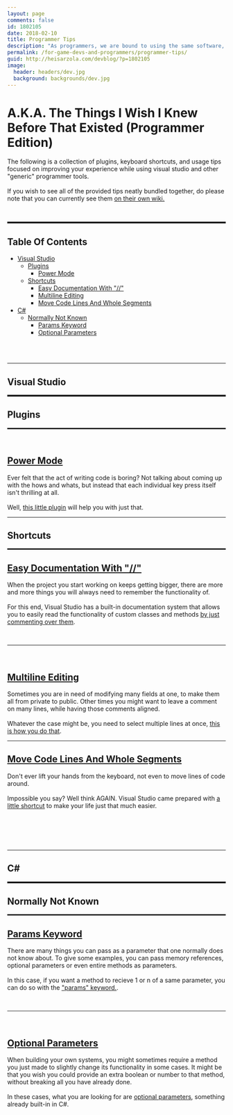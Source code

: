 ```yaml
---
layout: page
comments: false
id: 1802105
date: 2018-02-10
title: Programmer Tips
description: "As programmers, we are bound to using the same software, like visual studio. Here are some obscure tools that you may need, but didn't know existed."
permalink: /for-game-devs-and-programmers/programmer-tips/
guid: http://heisarzola.com/devblog/?p=1802105
image:
  header: headers/dev.jpg
  background: backgrounds/dev.jpg
---
```

# A.K.A. The Things I Wish I Knew Before That Existed (Programmer Edition)

<p>The following is a collection of plugins, keyboard shortcuts, and usage tips focused on improving your experience while using visual studio and other "generic" programmer tools.
<br><br>If you wish to see all of the provided tips neatly bundled together, do please note that you can currently see them <u><a href="https://github.com/heisarzola/Programmer-Tips/wiki" target="_blank">on their own wiki.</a></u></p>

<br>
<hr style="border-top: dotted 3px;" />

<h2>Table Of Contents</h2>

* <a href="#vs">Visual Studio</a>
    * <a href="#vsp">Plugins</a>
        * <a href="#vsp1">Power Mode</a>
    * <a href="#vsshort">Shortcuts</a>
        * <a href="#vsshort1">Easy Documentation With "//"</a>
        * <a href="#vsshort2">Multiline Editing</a>
        * <a href="#vsshort3">Move Code Lines And Whole Segments</a>
* <a href="#cs">C#</a>
    * <a href="#csnnk">Normally Not Known</a>
        * <a href="#csnnk1">Params Keyword</a>
        * <a href="#csnnk2">Optional Parameters</a>

<!---------------------------------------------------------------------------->
<!-------------------------------VISUAL STUDIO-------------------------------->
<!---------------------------------------------------------------------------->

<br><br>

<hr>
<h2 id="vs">Visual Studio</h2>
<hr style="border-top: dotted 3px;" />

<h2 id="vsp">Plugins</h2>
<hr style="border-top: dashed 2px;" />

<div class="row">
   <div class="column2">
      <a href="/images/posts/2017/12/Power-Mode-Text.gif" data-elementor-open-lightbox="default"><br />
          <img src="/images/posts/2017/12/Power-Mode-Text.gif" alt="" data-recalc-dims="1" target="_blank">
       </a>
   </div>
   <div class="column2">
       <h2 id ="vsp1"><a href="/programmer-tip-1/" target="_blank">Power Mode</a></h2>
       <p>Ever felt that the act of writing code is boring? Not talking about coming up with the hows and whats, but instead that each individual key press itself isn't thrilling at all.
           <br><br>Well, <u><a href="/programmer-tip-1/" target="_blank">this little plugin</a></u> will help you with just that.</p>
   </div>
</div>

<hr>
<h2 id="vsshort">Shortcuts</h2>
<hr style="border-top: dashed 2px;" />

<div class="row">
   <div class="column2">
       <h2 id ="vsshort1"><a href="/programmer-tip-3/" target="_blank">Easy Documentation With "//"</a></h2>
       <p>When the project you start working on keeps getting bigger, there are more and more things you will always need to remember the functionality of.
       <br><br>For this end, Visual Studio has a built-in documentation system that allows you to easily read the functionality of custom classes and methods <u><a href="/programmer-tip-3/" target="_blank">by just commenting over them</a></u>.</p>
   </div>
   <div class="column2">
      <a href="/images/posts/2018/01/Easy-Documentation-Text.gif" data-elementor-open-lightbox="default"><br />
          <img src="/images/posts/2018/01/Easy-Documentation-Text.gif" alt="" data-recalc-dims="1" target="_blank">
       </a>
   </div>
</div>

<hr>

<div class="row">
   <div class="column2">
      <a href="/images/posts/2018/02/Multiline-Editing-Text.gif" data-elementor-open-lightbox="default"><br />
          <img src="/images/posts/2018/02/Multiline-Editing-Text.gif" alt="" data-recalc-dims="1" target="_blank">
       </a>
   </div>
   <div class="column2">
       <h2 id ="vsshort2"><a href="/programmer-tip-4/" target="_blank">Multiline Editing</a></h2>
       <p>Sometimes you are in need of modifying many fields at one, to make them all from private to public. Other times you might want to leave a comment on many lines, while having those comments aligned.
       <br><br>Whatever the case might be, you need to select multiple lines at once, <u><a href="/programmer-tip-4/" target="_blank">this is how you do that</a></u>.</p>
   </div>
</div>

<hr>

<div class="row">
   <div class="column2">
       <h2 id ="vsshort3"><a href="/programmer-tip-6/" target="_blank">Move Code Lines And Whole Segments</a></h2>
       <p>Don't ever lift your hands from the keyboard, not even to move lines of code around.
       <br><br>Impossible you say? Well think AGAIN. Visual Studio came prepared with <u><a href="/programmer-tip-6/" target="_blank">a little shortcut</a></u> to make your life just that much easier.</p>
   </div>
   <div class="column2">
      <a href="/images/posts/2018/04/move-lines-and-segments.gif" data-elementor-open-lightbox="default"><br />
          <img src="/images/posts/2018/04/move-lines-and-segments.gif" alt="" data-recalc-dims="1" target="_blank">
       </a>
   </div>
</div>

<!---------------------------------------------------------------------------->
<!------------------------------------C#-------------------------------------->
<!---------------------------------------------------------------------------->

<br><br>

<hr>
<h2 id="cs">C#</h2>
<hr style="border-top: dotted 3px;" />

<h2 id="csnnk">Normally Not Known</h2>
<hr style="border-top: dashed 2px;" />

<div class="row">
   <div class="column2">
       <h2 id ="csnnk1"><a href="/programmer-tip-2/" target="_blank">Params Keyword</a></h2>
       <p>There are many things you can pass as a parameter that one normally does not know about. To give some examples, you can pass memory references, optional parameters or even entire methods as parameters.
       <br><br>In this case, if you want a method to recieve 1 or n of a same parameter, you can do so with the <u><a href="/programmer-tip-2/" target="_blank">"params" keyword.</a></u>.</p>
   </div>
   <div class="column2">
      <a href="/images/posts/2018/01/Params-Text.gif" data-elementor-open-lightbox="default"><br />
          <img src="/images/posts/2018/01/Params-Text.gif" alt="" data-recalc-dims="1" target="_blank">
       </a>
   </div>
</div>

<hr>

<div class="row">
   <div class="column2">
      <a href="/images/posts/2018/02/Optional-Parameters-Text.gif" data-elementor-open-lightbox="default"><br />
          <img src="/images/posts/2018/02/Optional-Parameters-Text.gif" alt="" data-recalc-dims="1" target="_blank">
       </a>
   </div>
   <div class="column2">
       <h2 id ="csnnk2"><a href="/programmer-tip-5/" target="_blank">Optional Parameters</a></h2>
       <p>When building your own systems, you might sometimes require a method you just made to slightly change its functionality in some cases. It might be that you wish you could provide an extra boolean or number to that method, without breaking all you have already done.
       <br><br>In these cases, what you are looking for are <u><a href="/programmer-tip-5/" target="_blank">optional parameters</a></u>, something already built-in in C#.</p>
   </div>
</div>

<!--GAME_DEV-->